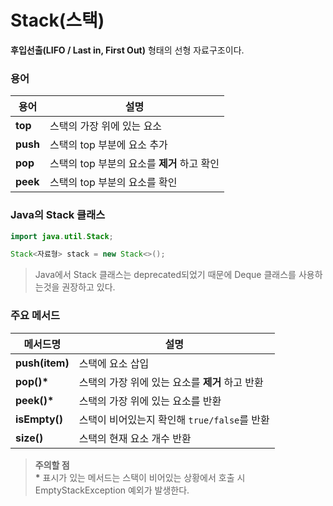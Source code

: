 # Stack(스택)

**후입선출(LIFO / Last in, First Out)** 형태의 선형 자료구조이다.

### 용어

| **용어** | **설명**                                    |
| -------- | ------------------------------------------- |
| **top**  | 스택의 가장 위에 있는 요소                  |
| **push** | 스택의 top 부분에 요소 추가                 |
| **pop**  | 스택의 top 부분의 요소를 **제거** 하고 확인 |
| **peek** | 스택의 top 부분의 요소를 확인               |

### Java의 Stack 클래스

```java
import java.util.Stack;

Stack<자료형> stack = new Stack<>();
```

> Java에서 Stack 클래스는 deprecated되었기 때문에 Deque 클래스를 사용하는것을 권장하고 있다.

### 주요 메서드

| **메서드명**   | **설명**                                        |
| -------------- | ----------------------------------------------- |
| **push(item)** | 스택에 요소 삽입                                |
| **pop()\***    | 스택의 가장 위에 있는 요소를 **제거** 하고 반환 |
| **peek()\***   | 스택의 가장 위에 있는 요소를 반환               |
| **isEmpty()**  | 스택이 비어있는지 확인해 `true/false`를 반환    |
| **size()**     | 스택의 현재 요소 개수 반환                      |

> **주의할 점**<br>**\*** 표시가 있는 메서드는 스택이 비어있는 상황에서 호출 시 EmptyStackException 예외가 발생한다.
